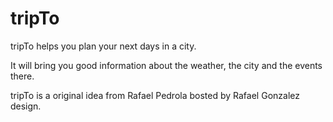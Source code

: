 tripTo
======
tripTo helps you plan your next days in a city. 

It will bring you good information about the weather, the city and the events there.


tripTo is a original idea from Rafael Pedrola bosted by Rafael Gonzalez design. 
